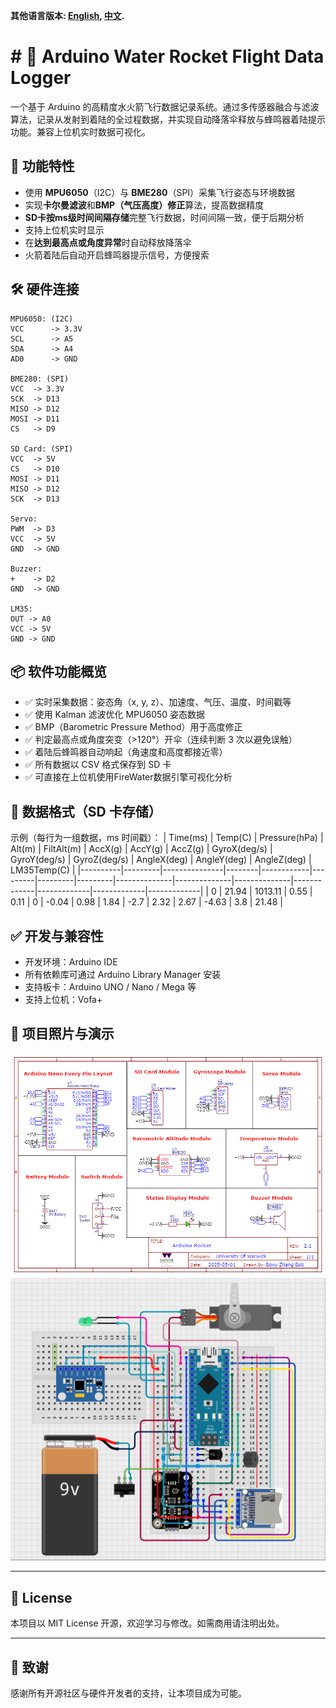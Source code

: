 **其他语言版本: [English](README.md), [中文](README_ZH.md).**

# # 🚀 Arduino Water Rocket Flight Data Logger

一个基于 Arduino 的高精度水火箭飞行数据记录系统。通过多传感器融合与滤波算法，记录从发射到着陆的全过程数据，并实现自动降落伞释放与蜂鸣器着陆提示功能。兼容上位机实时数据可视化。

## 🧠 功能特性

- 使用 **MPU6050**（I2C）与 **BME280**（SPI）采集飞行姿态与环境数据
- 实现**卡尔曼滤波**和**BMP（气压高度）修正**算法，提高数据精度
- **SD卡按ms级时间间隔存储**完整飞行数据，时间间隔一致，便于后期分析
- 支持上位机实时显示
- 在**达到最高点或角度异常**时自动释放降落伞
- 火箭着陆后自动开启蜂鸣器提示信号，方便搜索

## 🛠️ 硬件连接
```
MPU6050: (I2C)
VCC      -> 3.3V
SCL      -> A5
SDA      -> A4
AD0      -> GND

BME280: (SPI)
VCC  -> 3.3V
SCK  -> D13
MISO -> D12
MOSI -> D11
CS   -> D9

SD Card: (SPI)
VCC  -> 5V
CS   -> D10
MOSI -> D11
MISO -> D12
SCK  -> D13

Servo:
PWM  -> D3
VCC  -> 5V
GND  -> GND

Buzzer:
+    -> D2
GND  -> GND 

LM35:
OUT -> A0
VCC -> 5V
GND -> GND
```

## 📦 软件功能概览

- ✅ 实时采集数据：姿态角（x, y, z）、加速度、气压、温度、时间戳等  
- ✅ 使用 Kalman 滤波优化 MPU6050 姿态数据  
- ✅ BMP（Barometric Pressure Method）用于高度修正  
- ✅ 判定最高点或角度突变（>120°）开伞（连续判断 3 次以避免误触）  
- ✅ 着陆后蜂鸣器自动响起（角速度和高度都接近零）  
- ✅ 所有数据以 CSV 格式保存到 SD 卡  
- ✅ 可直接在上位机使用FireWater数据引擎可视化分析

## 📂 数据格式（SD 卡存储）

示例（每行为一组数据，ms 时间戳）：
| Time(ms) | Temp(C) | Pressure(hPa) | Alt(m) | FiltAlt(m) | AccX(g) | AccY(g) | AccZ(g) | GyroX(deg/s) | GyroY(deg/s) | GyroZ(deg/s) | AngleX(deg) | AngleY(deg) | AngleZ(deg) | LM35Temp(C) |
|----------|---------|---------------|--------|------------|---------|---------|---------|--------------|--------------|--------------|-------------|-------------|-------------|-------------|
| 0        | 21.94   | 1013.11       | 0.55   | 0.11       | 0       | -0.04   | 0.98    | 1.84         | -2.7         | 2.32         | 2.67        | -4.63       | 3.8         | 21.48       |


## ✅ 开发与兼容性

- 开发环境：Arduino IDE  
- 所有依赖库可通过 Arduino Library Manager 安装
- 支持板卡：Arduino UNO / Nano / Mega 等  
- 支持上位机：Vofa+

## 📸 项目照片与演示
![Schematic](Document/Schematic_Rocket.png)
![alt text](Document/Circuit_Rocket.png)

---

## 📄 License

本项目以 MIT License 开源，欢迎学习与修改。如需商用请注明出处。

---

## 🙌 致谢

感谢所有开源社区与硬件开发者的支持，让本项目成为可能。
